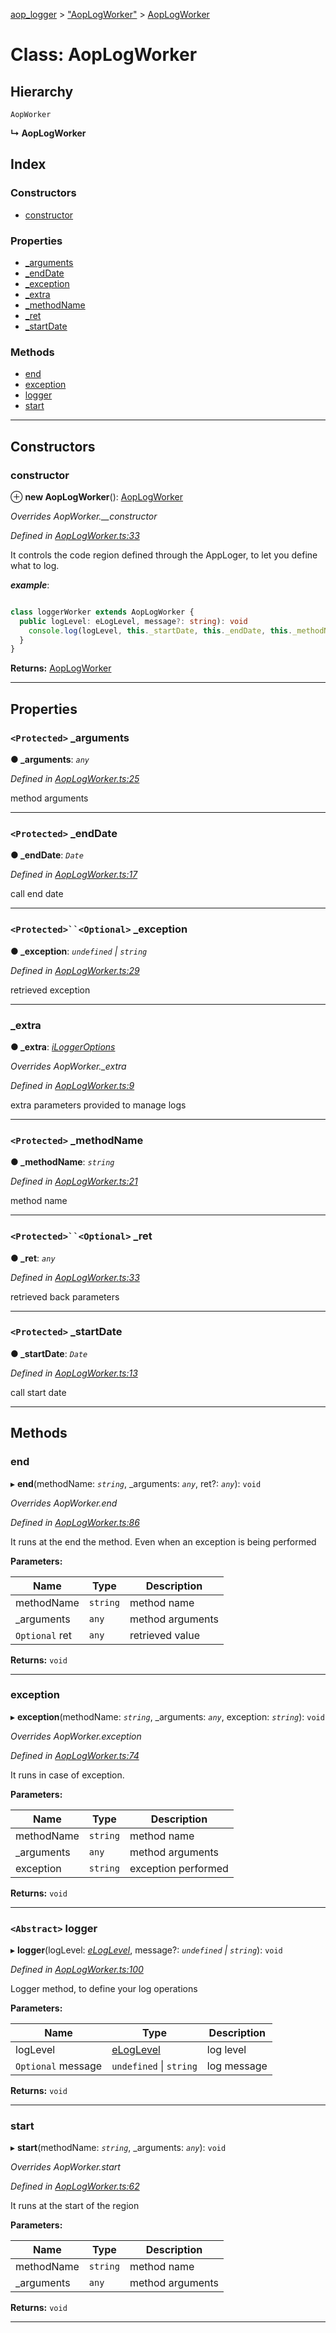 [aop_logger](../README.md) > ["AopLogWorker"](../modules/_aoplogworker_.md) > [AopLogWorker](../classes/_aoplogworker_.aoplogworker.md)

# Class: AopLogWorker

## Hierarchy

 `AopWorker`

**↳ AopLogWorker**

## Index

### Constructors

* [constructor](_aoplogworker_.aoplogworker.md#constructor)

### Properties

* [_arguments](_aoplogworker_.aoplogworker.md#_arguments)
* [_endDate](_aoplogworker_.aoplogworker.md#_enddate)
* [_exception](_aoplogworker_.aoplogworker.md#_exception)
* [_extra](_aoplogworker_.aoplogworker.md#_extra)
* [_methodName](_aoplogworker_.aoplogworker.md#_methodname)
* [_ret](_aoplogworker_.aoplogworker.md#_ret)
* [_startDate](_aoplogworker_.aoplogworker.md#_startdate)

### Methods

* [end](_aoplogworker_.aoplogworker.md#end)
* [exception](_aoplogworker_.aoplogworker.md#exception)
* [logger](_aoplogworker_.aoplogworker.md#logger)
* [start](_aoplogworker_.aoplogworker.md#start)

---

## Constructors

<a id="constructor"></a>

###  constructor

⊕ **new AopLogWorker**(): [AopLogWorker](_aoplogworker_.aoplogworker.md)

*Overrides AopWorker.__constructor*

*Defined in [AopLogWorker.ts:33](https://github.com/thewazaa/ts-aop_logger/blob/2b371d2/src/AopLogWorker.ts#L33)*

It controls the code region defined through the AppLoger, to let you define what to log.

*__example__*:
 ```typescript

class loggerWorker extends AopLogWorker {
   public logLevel: eLogLevel, message?: string): void
     console.log(logLevel, this._startDate, this._endDate, this._methodName, this._arguments, this._exception, this._ret, message);
   }
}
```

**Returns:** [AopLogWorker](_aoplogworker_.aoplogworker.md)

___

## Properties

<a id="_arguments"></a>

### `<Protected>` _arguments

**● _arguments**: *`any`*

*Defined in [AopLogWorker.ts:25](https://github.com/thewazaa/ts-aop_logger/blob/2b371d2/src/AopLogWorker.ts#L25)*

method arguments

___
<a id="_enddate"></a>

### `<Protected>` _endDate

**● _endDate**: *`Date`*

*Defined in [AopLogWorker.ts:17](https://github.com/thewazaa/ts-aop_logger/blob/2b371d2/src/AopLogWorker.ts#L17)*

call end date

___
<a id="_exception"></a>

### `<Protected>``<Optional>` _exception

**● _exception**: *`undefined` \| `string`*

*Defined in [AopLogWorker.ts:29](https://github.com/thewazaa/ts-aop_logger/blob/2b371d2/src/AopLogWorker.ts#L29)*

retrieved exception

___
<a id="_extra"></a>

###  _extra

**● _extra**: *[iLoggerOptions](../interfaces/_interfaces_.iloggeroptions.md)*

*Overrides AopWorker._extra*

*Defined in [AopLogWorker.ts:9](https://github.com/thewazaa/ts-aop_logger/blob/2b371d2/src/AopLogWorker.ts#L9)*

extra parameters provided to manage logs

___
<a id="_methodname"></a>

### `<Protected>` _methodName

**● _methodName**: *`string`*

*Defined in [AopLogWorker.ts:21](https://github.com/thewazaa/ts-aop_logger/blob/2b371d2/src/AopLogWorker.ts#L21)*

method name

___
<a id="_ret"></a>

### `<Protected>``<Optional>` _ret

**● _ret**: *`any`*

*Defined in [AopLogWorker.ts:33](https://github.com/thewazaa/ts-aop_logger/blob/2b371d2/src/AopLogWorker.ts#L33)*

retrieved back parameters

___
<a id="_startdate"></a>

### `<Protected>` _startDate

**● _startDate**: *`Date`*

*Defined in [AopLogWorker.ts:13](https://github.com/thewazaa/ts-aop_logger/blob/2b371d2/src/AopLogWorker.ts#L13)*

call start date

___

## Methods

<a id="end"></a>

###  end

▸ **end**(methodName: *`string`*, _arguments: *`any`*, ret?: *`any`*): `void`

*Overrides AopWorker.end*

*Defined in [AopLogWorker.ts:86](https://github.com/thewazaa/ts-aop_logger/blob/2b371d2/src/AopLogWorker.ts#L86)*

It runs at the end the method. Even when an exception is being performed

**Parameters:**

| Name | Type | Description |
| ------ | ------ | ------ |
| methodName | `string` |  method name |
| _arguments | `any` |  method arguments |
| `Optional` ret | `any` |  retrieved value |

**Returns:** `void`

___
<a id="exception"></a>

###  exception

▸ **exception**(methodName: *`string`*, _arguments: *`any`*, exception: *`string`*): `void`

*Overrides AopWorker.exception*

*Defined in [AopLogWorker.ts:74](https://github.com/thewazaa/ts-aop_logger/blob/2b371d2/src/AopLogWorker.ts#L74)*

It runs in case of exception.

**Parameters:**

| Name | Type | Description |
| ------ | ------ | ------ |
| methodName | `string` |  method name |
| _arguments | `any` |  method arguments |
| exception | `string` |  exception performed |

**Returns:** `void`

___
<a id="logger"></a>

### `<Abstract>` logger

▸ **logger**(logLevel: *[eLogLevel](../enums/_enums_.eloglevel.md)*, message?: *`undefined` \| `string`*): `void`

*Defined in [AopLogWorker.ts:100](https://github.com/thewazaa/ts-aop_logger/blob/2b371d2/src/AopLogWorker.ts#L100)*

Logger method, to define your log operations

**Parameters:**

| Name | Type | Description |
| ------ | ------ | ------ |
| logLevel | [eLogLevel](../enums/_enums_.eloglevel.md) |  log level |
| `Optional` message | `undefined` \| `string` |  log message |

**Returns:** `void`

___
<a id="start"></a>

###  start

▸ **start**(methodName: *`string`*, _arguments: *`any`*): `void`

*Overrides AopWorker.start*

*Defined in [AopLogWorker.ts:62](https://github.com/thewazaa/ts-aop_logger/blob/2b371d2/src/AopLogWorker.ts#L62)*

It runs at the start of the region

**Parameters:**

| Name | Type | Description |
| ------ | ------ | ------ |
| methodName | `string` |  method name |
| _arguments | `any` |  method arguments |

**Returns:** `void`

___

